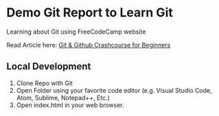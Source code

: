 # Demo Git Report to Learn Git

Learning about Git using FreeCodeCamp website

Read Article here: [Git & Github Crashcourse for Beginners](https://www.freecodecamp.org/news/git-and-github-crash-course/)

## Local Development 

1. Clone Repo with Git
2. Open Folder using your favorite code editor (e.g. Visual Studio Code, Atom, Sublime, Notepad++, Etc.)
3. Open index.html in your web browser.